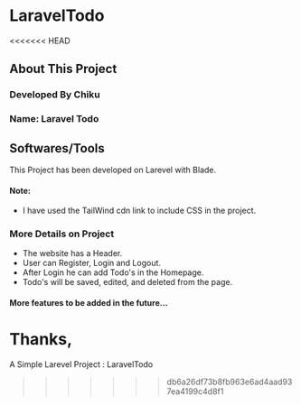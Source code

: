 # LaravelTodo
<<<<<<< HEAD

## About This Project

### Developed By Chiku
### Name: Laravel Todo

## Softwares/Tools

This Project has been developed on Larevel with Blade. 

#### Note: 
- I have used the TailWind cdn link to include CSS in the project.

### More Details on Project
- The website has a Header.
- User can Register, Login and Logout.
- After Login he can add Todo's in the Homepage.
- Todo's will be saved, edited, and deleted from the page.

#### More features to be added in the future...

Thanks,
=======
A Simple Larevel Project : LaravelTodo
>>>>>>> db6a26df73b8fb963e6ad4aad937ea4199c4d8f1
